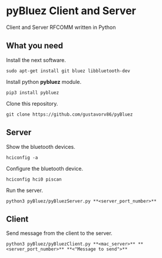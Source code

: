 pyBluez Client and Server
=========================

Client and Server RFCOMM written in Python

What you need
-------------

Install the next software.

`sudo apt-get install git bluez libbluetooth-dev`

Install python **pybluez** module.

`pip3 install pybluez`

Clone this repository.

`git clone https://github.com/gustavorv86/pyBluez`

Server
------

Show the bluetooth devices.

`hciconfig -a`

Configure the bluetooth device.

`hciconfig hci0 piscan`

Run the server.

`python3 pyBluez/pyBluezServer.py **<server_port_number>**`

Client
------

Send message from the client to the server.

`python3 pyBluez/pyBluezClient.py **<mac_server>** **<server_port_number>** **<"Message to send">**`

